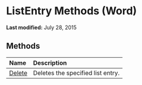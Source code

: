
# ListEntry Methods (Word)

 **Last modified:** July 28, 2015


## Methods



|**Name**|**Description**|
|:-----|:-----|
| [Delete](c390d865-71a4-be90-1839-ea86304fcf0d.md)|Deletes the specified list entry.|
